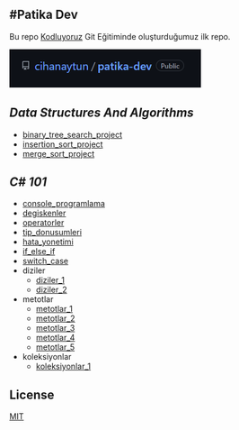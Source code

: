 #Patika Dev
---
Bu repo [Kodluyoruz](https://www.kodluyoruz.org) Git Eğitiminde oluşturduğumuz ilk repo. 

![image](img/image.png)

## _Data Structures And Algorithms_
- [binary_tree_search_project](https://github.com/cihanaytun/patika-dev/blob/main/data_structures_and_algorithms/binary_tree_search_project/project_3.png)
- [insertion_sort_project](https://github.com/cihanaytun/patika-dev/blob/main/data_structures_and_algorithms/insertion_sort_project/Proje.txt)
- [merge_sort_project](https://github.com/cihanaytun/patika-dev/blob/main/data_structures_and_algorithms/merge_sort_project/project_2.png)


## *C# 101*
- [console_programlama](https://github.com/cihanaytun/patika-dev/blob/main/cSharp_101/console_programlama/Program.cs)
- [degiskenler](https://github.com/cihanaytun/patika-dev/blob/main/cSharp_101/degiskenler/Program.cs)
- [operatorler](https://github.com/cihanaytun/patika-dev/blob/main/cSharp_101/operatorler/Program.cs)
- [tip_donusumleri](https://github.com/cihanaytun/patika-dev/blob/main/cSharp_101/tip_donusumleri/Program.cs)
- [hata_yonetimi](https://github.com/cihanaytun/patika-dev/blob/main/cSharp_101/hata_yonetimi/Program.cs)
- [if_else_if](https://github.com/cihanaytun/patika-dev/blob/main/cSharp_101/if_else_if/Program.cs)
- [switch_case](https://github.com/cihanaytun/patika-dev/blob/main/cSharp_101/switch_case/Program.cs)
- diziler
  * [diziler_1](https://github.com/cihanaytun/patika-dev/blob/main/cSharp_101/diziler/diziler_1/Program.cs)
  * [diziler_2](https://github.com/cihanaytun/patika-dev/blob/main/cSharp_101/diziler/diziler_2/Program.cs)
- metotlar
  * [metotlar_1](https://github.com/cihanaytun/patika-dev/blob/main/cSharp_101/metotlar/metotlar_1/Program.cs)
  * [metotlar_2](https://github.com/cihanaytun/patika-dev/blob/main/cSharp_101/metotlar/metotlar_2/Program.cs)
  * [metotlar_3](https://github.com/cihanaytun/patika-dev/blob/main/cSharp_101/metotlar/metotlar_3/Program.cs)
  * [metotlar_4](https://github.com/cihanaytun/patika-dev/blob/main/cSharp_101/metotlar/metotlar_4/Program.cs)
  * [metotlar_5](https://github.com/cihanaytun/patika-dev/blob/main/cSharp_101/metotlar/metotlar_5/Program.cs)
- koleksiyonlar
  * [koleksiyonlar_1](https://github.com/cihanaytun/patika-dev/blob/main/cSharp_101/koleksiyonlar/koleksiyonlar_1/Program.cs)
  




## License
[MIT](https://choosealicense.com/licenses/mit/)

